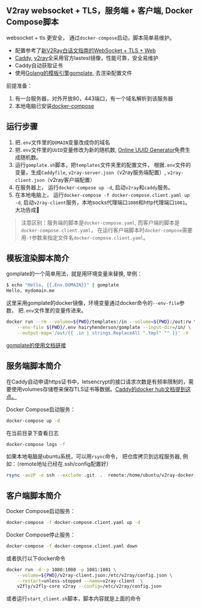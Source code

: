 ## V2ray websocket + TLS，服务端 + 客户端, Docker Compose脚本

websocket + tls 更安全， 通过`docker-compose`启动，脚本简单易维护。

- 配置参考了[新V2Ray白话文指南的WebSocket + TLS + Web](https://guide.v2fly.org/advanced/wss_and_web.html)
- [Caddy](https://hub.docker.com/_/caddy), [v2ray](https://hub.docker.com/r/v2fly/v2fly-core)全采用官方lastest镜像，性能可靠，安全易维护
- Caddy自动获取证书
- 使用[Golang的模板引擎gomplate](https://docs.gomplate.ca/installing/#use-with-docker), 去渲染配置文件

前提准备：
1.  有一台服务器，对外开放80，443端口，有一个域名解析到该服务器
2.  本地电脑已安装[docker-compose](https://docs.docker.com/compose/install/)

## 运行步骤

1.  把`.env`文件里的`DOMAIN`变量改成你的域名
2.  把`.env`文件里的`UUID`变量修改为新的随机数, [Online UUID Generator](https://www.uuidgenerator.net/)免费生成随机数。
3.  运行`gomplate.sh`脚本，把`templates`文件夹里的配置文件， 根据`.env`文件的变量，生成`Caddyfile`, `v2ray-server.json`（v2ray服务端配置）, `v2ray-client.json`（v2ray客户端配置）
4.  在服务器上， 运行`docker-compose up -d`, 启动`v2ray`和`caddy`服务。
5.  在本地电脑上， 运行`docker-compose -f docker-compose.client.yaml up -d`, 启动`v2ray-client`服务，本地socks代理端口`1080`和http代理端口`1081`。大功告成🚀


>    注意区别：服务端的脚本是`docker-compose.yaml`, 而客户端的脚本是`docker-compose.client.yaml`， 在运行客户端脚本时`docker-compose`需要用`-f`参数来指定文件名`docker-compose.client.yaml`。

## 模板渲染脚本简介

gomplate的一个简单用法，就是用环境变量来替换, 举例：
```bash
$ echo "Hello, {{.Env.DOMAIN}}" | gomplate
Hello, mydomain.me
```

这里采用gomplate的docker镜像，环境变量通过docker命令的`--env-file`参数， 把`.env`文件里的变量传进来。

```bash
docker run --rm --volume=${PWD}/templates:/in --volume=${PWD}:/out:rw \
    --env-file ${PWD}/.env hairyhenderson/gomplate --input-dir=/in/ \
    --output-map='/out/{{ .in | strings.ReplaceAll ".tmpl" "" }}' -V
```

[gomplate的使用文档链接](https://docs.gomplate.ca/usage/)

## 服务端脚本简介

在Caddy自动申请https证书中，letsencrypt的接口请求次数是有频率限制的，需要使用volumes存储卷来保存TLS证书等数据。[Caddy的docker hub文档提到这点。](https://hub.docker.com/_/caddy)

Docker Compose启动服务：

```bash
docker-compose up -d
```

在当前目录下查看日志

```bash
docker-compose logs -f
```

如果本地电脑是ubuntu系统，可以用`rsync`命令， 把仓库拷贝到远程服务器, 例如：（remote地址已经在.ssh/config配置好）

```bash
rsync -avzP -e ssh --exclude .git  .  remote:/home/ubuntu/v2ray-docker-compose
```

## 客户端脚本简介

Docker Compose启动服务：

```bash
docker-compose -f docker-compose.client.yaml up -d
```

Docker Compose停止服务：

```bash
docker-compose -f docker-compose.client.yaml down
```

或者执行以下docker命令

```bash
docker run -d -p 1080:1080 -p 1081:1081 \
    --volume=${PWD}/v2ray-client.json:/etc/v2ray/config.json \
    --restart=unless-stopped --name=v2ray-client  \
    v2fly/v2fly-core v2ray --config=/etc/v2ray/config.json
```

或者运行`start_client.sh`脚本，脚本内容就是上面的命令
